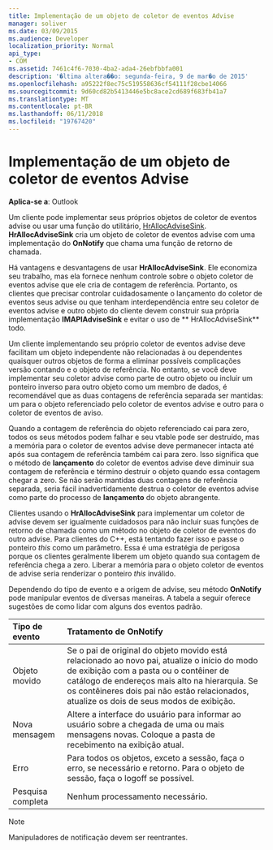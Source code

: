 ```yaml
---
title: Implementação de um objeto de coletor de eventos Advise
manager: soliver
ms.date: 03/09/2015
ms.audience: Developer
localization_priority: Normal
api_type:
- COM
ms.assetid: 7461c4f6-7030-4ba2-ada4-26ebfbbfa001
description: '�ltima altera��o: segunda-feira, 9 de mar�o de 2015'
ms.openlocfilehash: a95222f8ec75c519558636cf54111f28cbe14066
ms.sourcegitcommit: 9d60cd82b5413446e5bc8ace2cd689f683fb41a7
ms.translationtype: MT
ms.contentlocale: pt-BR
ms.lasthandoff: 06/11/2018
ms.locfileid: "19767420"
---
```

# <a name="implementing-an-advise-sink-object"></a>Implementação de um objeto de coletor de eventos Advise

  
  
**Aplica-se a**: Outlook 
  
Um cliente pode implementar seus próprios objetos de coletor de eventos advise ou usar uma função do utilitário, [HrAllocAdviseSink](hrallocadvisesink.md). **HrAllocAdviseSink** cria um objeto de coletor de eventos advise com uma implementação do **OnNotify** que chama uma função de retorno de chamada. 
  
Há vantagens e desvantagens de usar **HrAllocAdviseSink**. Ele economiza seu trabalho, mas ela fornece nenhum controle sobre o objeto coletor de eventos advise que ele cria de contagem de referência. Portanto, os clientes que precisar controlar cuidadosamente o lançamento do coletor de eventos seus advise ou que tenham interdependência entre seu coletor de eventos advise e outro objeto do cliente devem construir sua própria implementação **IMAPIAdviseSink** e evitar o uso de ** HrAllocAdviseSink** todo. 
  
Um cliente implementando seu próprio coletor de eventos advise deve facilitam um objeto independente não relacionadas à ou dependentes quaisquer outros objetos de forma a eliminar possíveis complicações versão contando e o objeto de referência. No entanto, se você deve implementar seu coletor advise como parte de outro objeto ou incluir um ponteiro inverso para outro objeto como um membro de dados, é recomendável que as duas contagens de referência separada ser mantidas: um para o objeto referenciado pelo coletor de eventos advise e outro para o coletor de eventos de aviso. 
  
Quando a contagem de referência do objeto referenciado cai para zero, todos os seus métodos podem falhar e seu vtable pode ser destruído, mas a memória para o coletor de eventos advise deve permanecer intacta até após sua contagem de referência também cai para zero. Isso significa que o método de **lançamento** do coletor de eventos advise deve diminuir sua contagem de referência e término destruir o objeto quando essa contagem chegar a zero. Se não serão mantidas duas contagens de referência separada, seria fácil inadvertidamente destrua o coletor de eventos advise como parte do processo de **lançamento** do objeto abrangente. 
  
Clientes usando o **HrAllocAdviseSink** para implementar um coletor de advise devem ser igualmente cuidadosos para não incluir suas funções de retorno de chamada como um método no objeto de coletor de eventos do outro advise. Para clientes do C++, está tentando fazer isso e passe o ponteiro _this_ como um parâmetro. Essa é uma estratégia de perigosa porque os clientes geralmente liberem um objeto quando sua contagem de referência chega a zero. Liberar a memória para o objeto coletor de eventos de advise seria renderizar o ponteiro _this_ inválido. 
  
Dependendo do tipo de evento e a origem de advise, seu método **OnNotify** pode manipular eventos de diversas maneiras. A tabela a seguir oferece sugestões de como lidar com alguns dos eventos padrão. 
  
|**Tipo de evento**|**Tratamento de OnNotify**|
|:-----|:-----|
|Objeto movido  <br/> |Se o pai de original do objeto movido está relacionado ao novo pai, atualize o início do modo de exibição com a pasta ou o contêiner de catálogo de endereços mais alto na hierarquia. Se os contêineres dois pai não estão relacionados, atualize os dois de seus modos de exibição.  <br/> |
|Nova mensagem  <br/> |Altere a interface do usuário para informar ao usuário sobre a chegada de uma ou mais mensagens novas. Coloque a pasta de recebimento na exibição atual.  <br/> |
|Erro  <br/> |Para todos os objetos, exceto a sessão, faça o erro, se necessário e retorno. Para o objeto de sessão, faça o logoff se possível.  <br/> |
|Pesquisa completa  <br/> |Nenhum processamento necessário.  <br/> |
   
> [!NOTE]
> Manipuladores de notificação devem ser reentrantes. 
  

